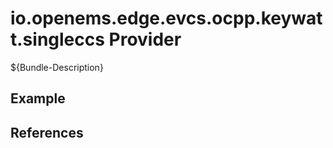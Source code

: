 # io.openems.edge.evcs.ocpp.keywatt.singleccs Provider

${Bundle-Description}

## Example

## References

